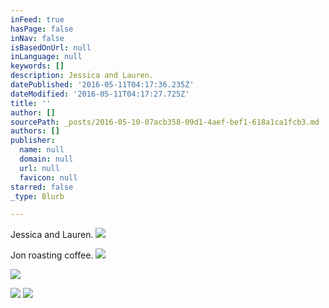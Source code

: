 ```yaml
---
inFeed: true
hasPage: false
inNav: false
isBasedOnUrl: null
inLanguage: null
keywords: []
description: Jessica and Lauren.
datePublished: '2016-05-11T04:17:36.235Z'
dateModified: '2016-05-11T04:17:27.725Z'
title: ''
author: []
sourcePath: _posts/2016-05-10-07acb358-09d1-4aef-bef1-618a1ca1fcb3.md
authors: []
publisher:
  name: null
  domain: null
  url: null
  favicon: null
starred: false
_type: Blurb

---
```

Jessica and Lauren.
![](https://the-grid-user-content.s3-us-west-2.amazonaws.com/27bbacba-7ff2-4cdc-a2e8-c85be97328db.jpg)

Jon roasting coffee.
![](https://the-grid-user-content.s3-us-west-2.amazonaws.com/ab8ee983-b6e5-4483-9255-2718109d9f22.jpg)

  
  
![](https://the-grid-user-content.s3-us-west-2.amazonaws.com/881b3a0d-3718-4d5e-bbc5-7332a401e40b.jpg)

  
![](https://the-grid-user-content.s3-us-west-2.amazonaws.com/98f26f8e-16f4-4048-8318-55d7c4f24762.jpg)
![](https://the-grid-user-content.s3-us-west-2.amazonaws.com/bebcf619-03fe-40b1-829a-4ab291cf00ae.jpg)